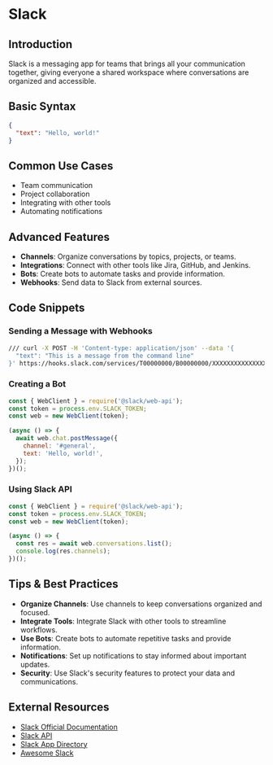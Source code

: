 # Slack

## Introduction
Slack is a messaging app for teams that brings all your communication together, giving everyone a shared workspace where conversations are organized and accessible.

## Basic Syntax
```json
{
  "text": "Hello, world!"
}
```

## Common Use Cases
- Team communication
- Project collaboration
- Integrating with other tools
- Automating notifications

## Advanced Features
- **Channels**: Organize conversations by topics, projects, or teams.
- **Integrations**: Connect with other tools like Jira, GitHub, and Jenkins.
- **Bots**: Create bots to automate tasks and provide information.
- **Webhooks**: Send data to Slack from external sources.

## Code Snippets
### Sending a Message with Webhooks
```bash
/// curl -X POST -H 'Content-type: application/json' --data '{
  "text": "This is a message from the command line"
}' https://hooks.slack.com/services/T00000000/B00000000/XXXXXXXXXXXXXXXXXXXXXXXX
```

### Creating a Bot
```javascript
const { WebClient } = require('@slack/web-api');
const token = process.env.SLACK_TOKEN;
const web = new WebClient(token);

(async () => {
  await web.chat.postMessage({
    channel: '#general',
    text: 'Hello, world!',
  });
})();
```

### Using Slack API
```javascript
const { WebClient } = require('@slack/web-api');
const token = process.env.SLACK_TOKEN;
const web = new WebClient(token);

(async () => {
  const res = await web.conversations.list();
  console.log(res.channels);
})();
```

## Tips & Best Practices
- **Organize Channels**: Use channels to keep conversations organized and focused.
- **Integrate Tools**: Integrate Slack with other tools to streamline workflows.
- **Use Bots**: Create bots to automate repetitive tasks and provide information.
- **Notifications**: Set up notifications to stay informed about important updates.
- **Security**: Use Slack's security features to protect your data and communications.

## External Resources
- [Slack Official Documentation](https://api.slack.com/)
- [Slack API](https://api.slack.com/web)
- [Slack App Directory](https://slack.com/apps)
- [Awesome Slack](https://github.com/matiassingers/awesome-slack)
